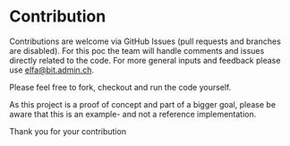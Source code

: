# Contribution

Contributions are welcome via GitHub Issues (pull requests and branches are disabled). For this poc the team will handle comments and issues directly related to the code. For more general inputs and feedback please use [elfa@bit.admin.ch](mailto:elfa@bit.admin.ch).

Please feel free to fork, checkout and run the code yourself.

As this project is a proof of concept and part of a bigger goal, please be aware that this is an example- and not a reference implementation.

Thank you for your contribution